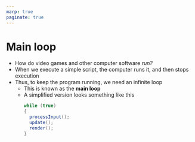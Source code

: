 ```yaml
---
marp: true
paginate: true
---
```

<!-- headingDivider: 3 -->
<!-- class: invert -->

# Main loop

* How do video games and other computer software *run?*
* When we execute a simple script, the computer runs it, and then stops execution
* Thus, to keep the program running, we need an infinite loop
	* This is known as the **main loop**
	* A simplified version looks something like this
		```c#
		while (true)
		{
		  processInput();
		  update();
		  render();
		}
		```
<!-- footer: https://gameprogrammingpatterns.com/game-loop.html-->